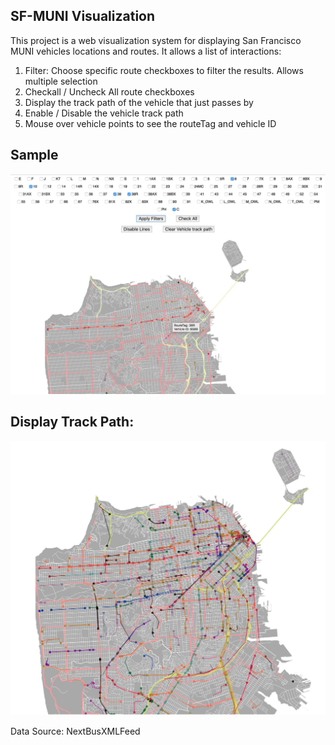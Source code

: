 ## SF-MUNI Visualization

This project is a web visualization system for displaying San Francisco MUNI vehicles locations and routes. It allows a list of interactions:
1. Filter: Choose specific route checkboxes to filter the results. Allows multiple selection
2. Checkall / Uncheck All route checkboxes
3. Display the track path of the vehicle that just passes by
4. Enable / Disable the vehicle track path
5. Mouse over vehicle points to see the routeTag and vehicle ID

## Sample
![alt tag](https://github.com/ravengao/sf-muni/blob/master/sfmap01.jpg)

## Display Track Path:
![alt tag](https://github.com/ravengao/sf-muni/blob/master/sfmap02.jpg)

Data Source: NextBusXMLFeed
